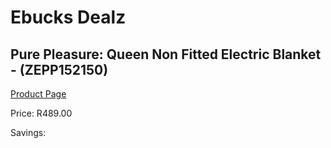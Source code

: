 
# Ebucks Dealz
## Pure Pleasure: Queen Non Fitted Electric Blanket - (ZEPP152150)
[Product Page](https://www.ebucks.com/web/shop/productSelected.do?prodId=319789685&catId=1157551316)

Price: R489.00

Savings: 


	